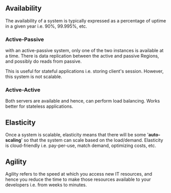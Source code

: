 ## Availability

The availability of a system is typically expressed as a percentage of uptime in a given year i.e. 90%, 99.995%, etc.

### Active-Passive

with an active-passive system, only one of the two instances is available at a time. There is data replication between the active and passive Regions, and possibly do reads from passive.

This is useful for stateful applications i.e. storing client's session. However, this system is not scalable.

### Active-Active

Both servers are available and hence, can perform load balancing. Works better for stateless applications.

## Elasticity

Once a system is scalable, elasticity means that there will be some '**auto-scaling**' so that the system can scale based on the load/demand. Elasticity is cloud-friendly i.e. pay-per-use, match demand, optimizing costs, etc.

## Agility

Agility refers to the speed at which you access new IT resources, and hence you reduce the time to make those resources available to your developers i.e. from weeks to minutes.
